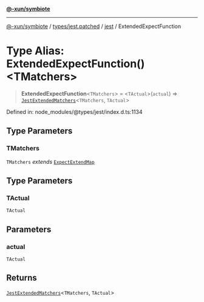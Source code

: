 [**@-xun/symbiote**](../../../../../README.md)

***

[@-xun/symbiote](../../../../../README.md) / [types/jest.patched](../../../README.md) / [jest](../README.md) / ExtendedExpectFunction

# Type Alias: ExtendedExpectFunction()\<TMatchers\>

> **ExtendedExpectFunction**\<`TMatchers`\> = \<`TActual`\>(`actual`) => [`JestExtendedMatchers`](JestExtendedMatchers.md)\<`TMatchers`, `TActual`\>

Defined in: node\_modules/@types/jest/index.d.ts:1134

## Type Parameters

### TMatchers

`TMatchers` *extends* [`ExpectExtendMap`](../interfaces/ExpectExtendMap.md)

## Type Parameters

### TActual

`TActual`

## Parameters

### actual

`TActual`

## Returns

[`JestExtendedMatchers`](JestExtendedMatchers.md)\<`TMatchers`, `TActual`\>
